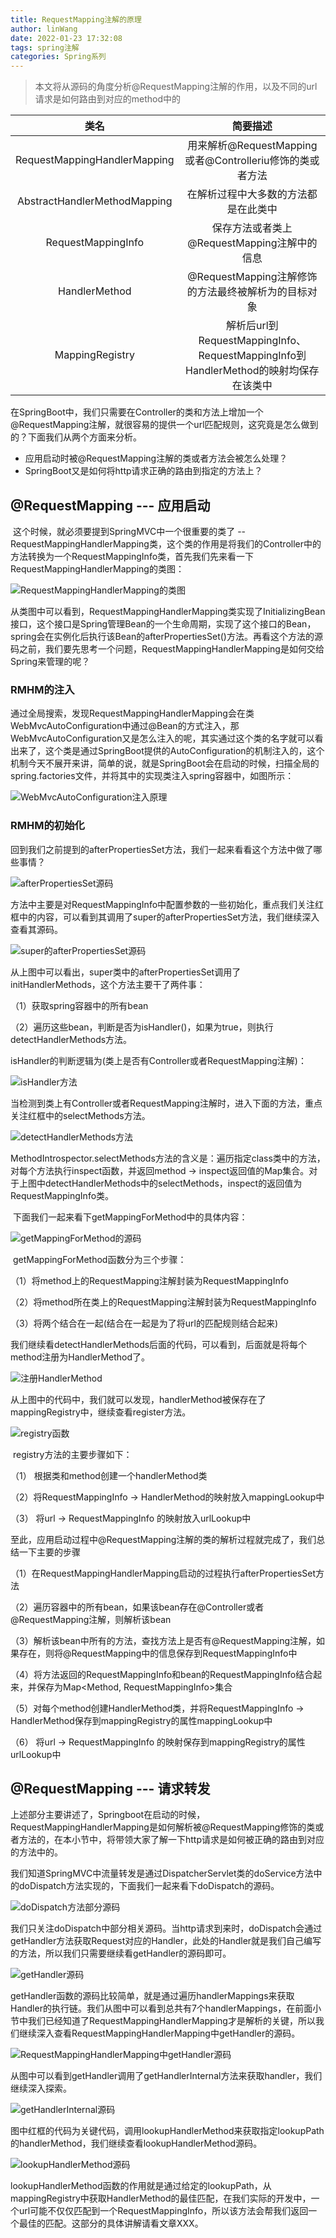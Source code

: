 ```yaml
---
title: RequestMapping注解的原理
author: linWang
date: 2022-01-23 17:32:08
tags: spring注解
categories: Spring系列
---
```


>   本文将从源码的角度分析@RequestMapping注解的作用，以及不同的url请求是如何路由到对应的method中的

|             类名             |                           简要描述                           |
| :--------------------------: | :----------------------------------------------------------: |
| RequestMappingHandlerMapping |   用来解析@RequestMapping或者@Controlleriu修饰的类或者方法   |
| AbstractHandlerMethodMapping |             在解析过程中大多数的方法都是在此类中             |
|      RequestMappingInfo      |         保存方法或者类上@RequestMapping注解中的信息          |
|        HandlerMethod         |     @RequestMapping注解修饰的方法最终被解析为的目标对象      |
|       MappingRegistry        | 解析后url到RequestMappingInfo、RequestMappingInfo到HandlerMethod的映射均保存在该类中 |

<!--more-->

​	在SpringBoot中，我们只需要在Controller的类和方法上增加一个@RequestMapping注解，就很容易的提供一个url匹配规则，这究竟是怎么做到的？下面我们从两个方面来分析。

*   应用启动时被@RequestMapping注解的类或者方法会被怎么处理？
*   SpringBoot又是如何将http请求正确的路由到指定的方法上？

## @RequestMapping --- 应用启动

​	这个时候，就必须要提到SpringMVC中一个很重要的类了 -- RequestMappingHandlerMapping类，这个类的作用是将我们的Controller中的方法转换为一个RequestMappingInfo类，首先我们先来看一下RequestMappingHandlerMapping的类图：

![RequestMappingHandlerMapping的类图](image-20220123180434628.png)

​	从类图中可以看到，RequestMappingHandlerMapping类实现了InitializingBean接口，这个接口是Spring管理Bean的一个生命周期，实现了这个接口的Bean，spring会在实例化后执行该Bean的afterPropertiesSet()方法。再看这个方法的源码之前，我们要先思考一个问题，RequestMappingHandlerMapping是如何交给Spring来管理的呢？

### RMHM的注入

​	通过全局搜索，发现RequestMappingHandlerMapping会在类WebMvcAutoConfiguration中通过@Bean的方式注入，那WebMvcAutoConfiguration又是怎么注入的呢，其实通过这个类的名字就可以看出来了，这个类是通过SpringBoot提供的AutoConfiguration的机制注入的，这个机制今天不展开来讲，简单的说，就是SpringBoot会在启动的时候，扫描全局的spring.factories文件，并将其中的实现类注入spring容器中，如图所示：

![WebMvcAutoConfiguration注入原理](image-20220123183240651.png)

### RMHM的初始化

​	回到我们之前提到的afterPropertiesSet方法，我们一起来看看这个方法中做了哪些事情？

![afterPropertiesSet源码](image-20220123184544242.png)

​	方法中主要是对RequestMappingInfo中配置参数的一些初始化，重点我们关注红框中的内容，可以看到其调用了super的afterPropertiesSet方法，我们继续深入查看其源码。

![super的afterPropertiesSet源码](image-20220123185209742.png)

​	从上图中可以看出，super类中的afterPropertiesSet调用了initHandlerMethods，这个方法主要干了两件事：

（1）获取spring容器中的所有bean

（2）遍历这些bean，判断是否为isHandler()，如果为true，则执行detectHandlerMethods方法。

isHandler的判断逻辑为(类上是否有Controller或者RequestMapping注解)：

![isHandler方法](image-20220123190959468.png)

​	当检测到类上有Controller或者RequestMapping注解时，进入下面的方法，重点关注红框中的selectMethods方法。

![detectHandlerMethods方法](image-20220123191213205.png) 

​	MethodIntrospector.selectMethods方法的含义是：遍历指定class类中的方法，对每个方法执行inspect函数，并返回method -> inspect返回值的Map集合。对于上图中detectHandlerMethods中的selectMethods，inspect的返回值为RequestMappingInfo类。

​	下面我们一起来看下getMappingForMethod中的具体内容：

![getMappingForMethod的源码](image-20220123193153797.png)

​	getMappingForMethod函数分为三个步骤：

（1）将method上的RequestMapping注解封装为RequestMappingInfo

（2）将method所在类上的RequestMapping注解封装为RequestMappingInfo

（3）将两个结合在一起(结合在一起是为了将url的匹配规则结合起来)

我们继续看detectHandlerMethods后面的代码，可以看到，后面就是将每个method注册为HandlerMethod了。

![注册HandlerMethod](image-20220123193720661.png)

从上图中的代码中，我们就可以发现，handlerMethod被保存在了mappingRegistry中，继续查看register方法。

![registry函数](image-20220123193843918.png)

​	registry方法的主要步骤如下：

（1） 根据类和method创建一个handlerMethod类

（2）将RequestMappingInfo -> HandlerMethod的映射放入mappingLookup中

（3） 将url -> RequestMappingInfo 的映射放入urlLookup中

至此，应用启动过程中@RequestMapping注解的类的解析过程就完成了，我们总结一下主要的步骤

（1）在RequestMappingHandlerMapping启动的过程执行afterPropertiesSet方法

（2）遍历容器中的所有bean，如果该bean存在@Controller或者@RequestMapping注解，则解析该bean

（3）解析该bean中所有的方法，查找方法上是否有@RequestMapping注解，如果存在，则将@RequestMapping中的信息保存到RequestMappingInfo中

（4）将方法返回的RequestMappingInfo和bean的RequestMappingInfo结合起来，并保存为Map<Method, RequestMappingInfo>集合

（5）对每个method创建HandlerMethod类，并将RequestMappingInfo -> HandlerMethod保存到mappingRegistry的属性mappingLookup中

（6） 将url -> RequestMappingInfo 的映射保存到mappingRegistry的属性urlLookup中

## @RequestMapping --- 请求转发

​	上述部分主要讲述了，Springboot在启动的时候，RequestMappingHandlerMapping是如何解析被@RequestMapping修饰的类或者方法的，在本小节中，将带领大家了解一下http请求是如何被正确的路由到对应的方法中的。

​	我们知道SpringMVC中流量转发是通过DispatcherServlet类的doService方法中的doDispatch方法实现的，下面我们一起来看下doDispatch的源码。

![doDispatch方法部分源码](image-20220123200238042.png)

​	我们只关注doDispatch中部分相关源码。当http请求到来时，doDispatch会通过getHandler方法获取Request对应的Handler，此处的Handler就是我们自己编写的方法，所以我们只需要继续看getHandler的源码即可。

![getHandler源码](image-20220123201008364.png)

​	getHandler函数的源码比较简单，就是通过遍历handlerMappings来获取Handler的执行链。我们从图中可以看到总共有7个handlerMappings，在前面小节中我们已经知道了RequestMappingHandlerMapping才是解析的关键，所以我们继续深入查看RequestMappingHandlerMapping中getHandler的源码。

![RequestMappingHandlerMapping中getHandler源码](image-20220123201411809.png)

从图中可以看到getHandler调用了getHandlerInternal方法来获取handler，我们继续深入探索。

![getHandlerInternal源码](image-20220123201623903.png)

图中红框的代码为关键代码，调用lookupHandlerMethod来获取指定lookupPath的handlerMethod，我们继续查看lookupHandlerMethod源码。

![lookupHandlerMethod源码](image-20220123202048571.png)

​	lookupHandlerMethod函数的作用就是通过给定的lookupPath，从mappingRegistry中获取HandlerMethod的最佳匹配，在我们实际的开发中，一个url可能不仅仅匹配到一个RequestMappingInfo，所以该方法会帮我们返回一个最佳的匹配。这部分的具体讲解请看文章XXX。
